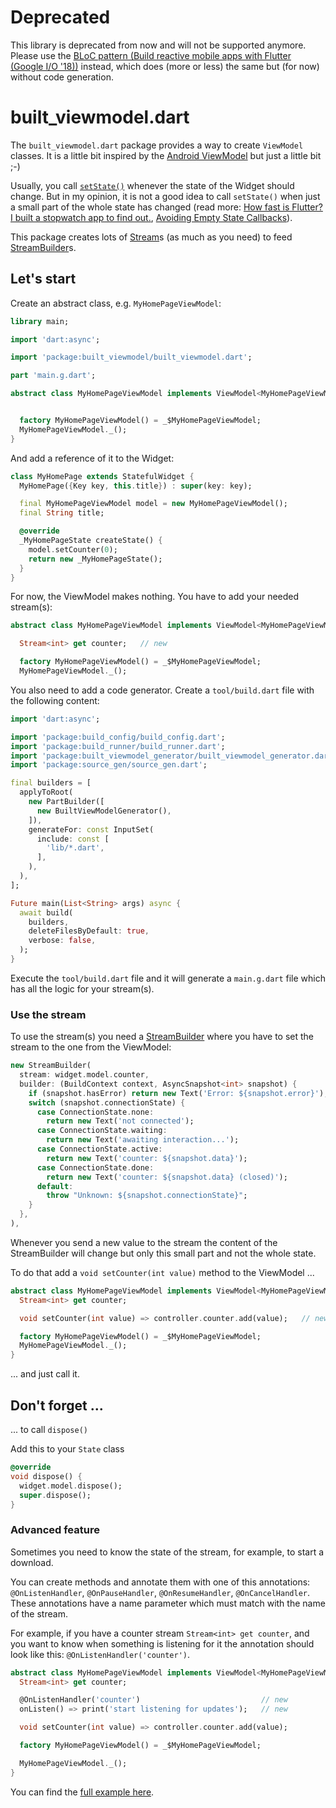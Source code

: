 # Deprecated

This library is deprecated from now and will not be supported anymore.
Please use the [BLoC pattern (Build reactive mobile apps with Flutter (Google I/O '18))](https://youtu.be/RS36gBEp8OI?t=23m7s) instead, which does (more or less) the same but (for now) without code generation.


# built_viewmodel.dart

The `built_viewmodel.dart` package provides a way to create `ViewModel` classes. 
It is a little bit inspired by the [Android ViewModel](https://developer.android.com/topic/libraries/architecture/viewmodel.html) but just a little bit ;-)

Usually, you call [`setState()`](https://docs.flutter.io/flutter/widgets/State/setState.html) whenever the state of the Widget should change. 
But in my opinion, it is not a good idea to call `setState()` when just a small part of the whole state has changed
(read more: [How fast is Flutter? I built a stopwatch app to find out.](https://medium.freecodecamp.org/how-fast-is-flutter-i-built-a-stopwatch-app-to-find-out),
[Avoiding Empty State Callbacks](https://medium.com/@mehmetf_71205/setting-the-state)).

This package creates lots of [Stream](https://docs.flutter.io/flutter/dart-async/Stream-class.html)s 
(as much as you need) to feed [StreamBuilder](https://docs.flutter.io/flutter/widgets/StreamBuilder-class.html)s.


## Let's start

Create an abstract class, e.g. `MyHomePageViewModel`:


```dart
library main;

import 'dart:async';

import 'package:built_viewmodel/built_viewmodel.dart';

part 'main.g.dart';

abstract class MyHomePageViewModel implements ViewModel<MyHomePageViewModelController> {


  factory MyHomePageViewModel() = _$MyHomePageViewModel;
  MyHomePageViewModel._();
}
```

And add a reference of it to the Widget:

```dart
class MyHomePage extends StatefulWidget {
  MyHomePage({Key key, this.title}) : super(key: key);

  final MyHomePageViewModel model = new MyHomePageViewModel();
  final String title;

  @override
  _MyHomePageState createState() {
    model.setCounter(0);
    return new _MyHomePageState();
  }
}
```


For now, the ViewModel makes nothing. You have to add your needed stream(s):

```dart
abstract class MyHomePageViewModel implements ViewModel<MyHomePageViewModelController> {

  Stream<int> get counter;   // new

  factory MyHomePageViewModel() = _$MyHomePageViewModel;
  MyHomePageViewModel._();
```

You also need to add a code generator. Create a `tool/build.dart` file with the following content:

```dart
import 'dart:async';

import 'package:build_config/build_config.dart';
import 'package:build_runner/build_runner.dart';
import 'package:built_viewmodel_generator/built_viewmodel_generator.dart';
import 'package:source_gen/source_gen.dart';

final builders = [
  applyToRoot(
    new PartBuilder([
      new BuiltViewModelGenerator(),
    ]),
    generateFor: const InputSet(
      include: const [
        'lib/*.dart',
      ],
    ),
  ),
];

Future main(List<String> args) async {
  await build(
    builders,
    deleteFilesByDefault: true,
    verbose: false,
  );
}
```

Execute the `tool/build.dart` file and it will generate a `main.g.dart` file which has all the logic for your stream(s). 

### Use the stream

To use the stream(s) you need a [StreamBuilder](https://docs.flutter.io/flutter/widgets/StreamBuilder-class.html) 
where you have to set the stream to the one from the ViewModel:

```dart
new StreamBuilder(
  stream: widget.model.counter,
  builder: (BuildContext context, AsyncSnapshot<int> snapshot) {
    if (snapshot.hasError) return new Text('Error: ${snapshot.error}');
    switch (snapshot.connectionState) {
      case ConnectionState.none:
        return new Text('not connected');
      case ConnectionState.waiting:
        return new Text('awaiting interaction...');
      case ConnectionState.active:
        return new Text('counter: ${snapshot.data}');
      case ConnectionState.done:
        return new Text('counter: ${snapshot.data} (closed)');
      default:
        throw "Unknown: ${snapshot.connectionState}";
    }
  },
),
```

Whenever you send a new value to the stream the content of the StreamBuilder will change 
but only this small part and not the whole state.

To do that add a `void setCounter(int value)` method to the ViewModel ...

```dart
abstract class MyHomePageViewModel implements ViewModel<MyHomePageViewModelController> {
  Stream<int> get counter;

  void setCounter(int value) => controller.counter.add(value);   // new

  factory MyHomePageViewModel() = _$MyHomePageViewModel;
  MyHomePageViewModel._();
}
```

... and just call it.

## Don't forget ...

... to call `dispose()` 

Add this to your `State` class

```dart
@override
void dispose() {
  widget.model.dispose();
  super.dispose();
}
```

### Advanced feature

Sometimes you need to know the state of the stream, for example, to start a download.

You can create methods and annotate them with one of this annotations: `@OnListenHandler`, `@OnPauseHandler`, `@OnResumeHandler`, `@OnCancelHandler`.
These annotations have a name parameter which must match with the name of the stream.

For example, if you have a counter stream `Stream<int> get counter`, 
and you want to know when something is listening for it the annotation should look like this: `@OnListenHandler('counter')`.

```dart
abstract class MyHomePageViewModel implements ViewModel<MyHomePageViewModelController> {
  Stream<int> get counter;

  @OnListenHandler('counter')                           // new
  onListen() => print('start listening for updates');   // new

  void setCounter(int value) => controller.counter.add(value);

  factory MyHomePageViewModel() = _$MyHomePageViewModel;

  MyHomePageViewModel._();
}
```




You can find the [full example here](https://github.com/the4thfloor/built_viewmodel.dart/blob/master/example/lib/main.dart).

